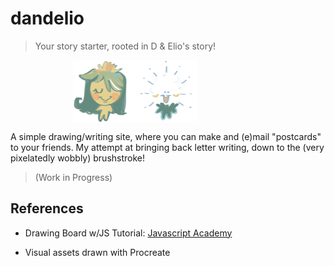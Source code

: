 # dandelio

> Your story starter, rooted in D & Elio's story!

<div style="display: flex; flex-direction: row; align-items: center; margin-left: 100px;">
    <img style="width: 100px;" src="assets/images/daniIcon.png" alt = "Mascot Dani (D).">
    <img style="width: 100px;" src="assets/images/elioIcon.png" alt = "Mascot Elio.">
</div>

A simple drawing/writing site, where you can make and (e)mail "postcards" to your friends. My attempt at bringing back letter writing, down to the (very pixelatedly wobbly) brushstroke!

> (Work in Progress)

## References

- Drawing Board w/JS Tutorial: [Javascript Academy](https://www.youtube.com/watch?v=mRDo-QXVUv8&ab_channel=JavaScriptAcademy)

- Visual assets drawn with Procreate